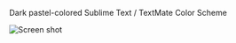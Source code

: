 Dark pastel-colored Sublime Text / TextMate Color Scheme

![Screen shot](http://jdiehl.github.com/dark-pastel.png)
